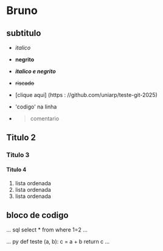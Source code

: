 # Bruno

## subtitulo

- *italico*
- **negrito**
- ***italico e negrito***
- ~~riscado~~
 
 - [clique aqui] (https : //github.com/uniarp/teste-git-2025)
 - 'codigo' na linha
 - > comentario

 ## Titulo 2
 ### Titulo 3
 #### Titulo 4

 1. lista ordenada  
 1. lista ordenada
 1. lista ordenada

  ## bloco de codigo 

  ... sql
  select * from where 1=2
  ...

  ... py
  def teste (a, b):
        c = a + b
        return c 
  ...
  